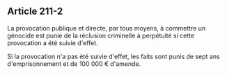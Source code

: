 Article 211-2
----
La provocation publique et directe, par tous moyens, à commettre un génocide est
punie de la réclusion criminelle à perpétuité si cette provocation a été suivie
d'effet.

Si la provocation n'a pas été suivie d'effet, les faits sont punis de sept ans
d'emprisonnement et de 100 000 € d'amende.
